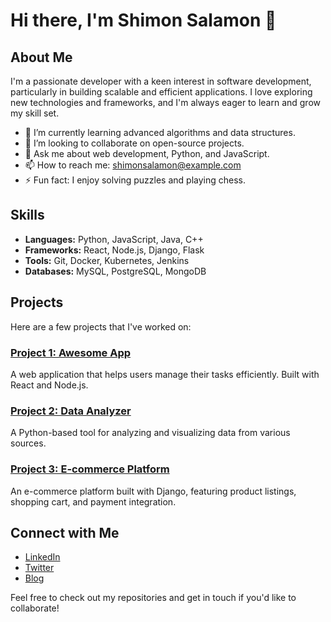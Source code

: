# Hi there, I'm Shimon Salamon 👋

## About Me
I'm a passionate developer with a keen interest in software development, particularly in building scalable and efficient applications. I love exploring new technologies and frameworks, and I'm always eager to learn and grow my skill set.

- 🌱 I’m currently learning advanced algorithms and data structures.
- 👯 I’m looking to collaborate on open-source projects.
- 💬 Ask me about web development, Python, and JavaScript.
- 📫 How to reach me: shimonsalamon@example.com
- ⚡ Fun fact: I enjoy solving puzzles and playing chess.

## Skills
- **Languages:** Python, JavaScript, Java, C++
- **Frameworks:** React, Node.js, Django, Flask
- **Tools:** Git, Docker, Kubernetes, Jenkins
- **Databases:** MySQL, PostgreSQL, MongoDB

## Projects
Here are a few projects that I've worked on:

### [Project 1: Awesome App](https://github.com/shimonsalamon/awesome-app)
A web application that helps users manage their tasks efficiently. Built with React and Node.js.

### [Project 2: Data Analyzer](https://github.com/shimonsalamon/data-analyzer)
A Python-based tool for analyzing and visualizing data from various sources.

### [Project 3: E-commerce Platform](https://github.com/shimonsalamon/e-commerce-platform)
An e-commerce platform built with Django, featuring product listings, shopping cart, and payment integration.

## Connect with Me
- [LinkedIn](https://www.linkedin.com/in/shimonsalamon)
- [Twitter](https://twitter.com/shimonsalamon)
- [Blog](https://shimonsalamon.dev/blog)

Feel free to check out my repositories and get in touch if you'd like to collaborate!
